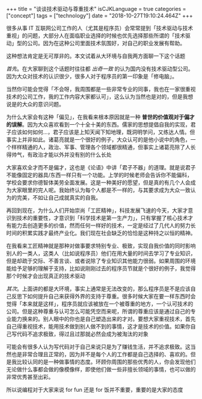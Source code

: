 +++
title = "谈谈技术驱动与尊重技术"
isCJKLanguage = true
categories = ["concept"]
tags = ["technology"]
date = "2018-10-27T19:10:24.464Z"
+++

很多从事 IT 互联网公司工作的人（尤其是程序员）会常常提到「技术驱动与技术重视」的问题，大部分人在面临职业选择的时候也优先选择那些所谓的「技术驱动」型的公司。因为在这种公司里面技术氛围好，对自己的职业发展有帮助。

这种想法肯定是无可厚非的。本文试着从大环境与自我两方面聊一下这个话题

*首先*。在大家聊到这个话题时往往都 *出奇一致* 的认为国内没有技术驱动型公司。因为大众对技术的认识很少，很多人对于程序员的第一印象是「修电脑」。

当然你可能会觉得「不会呀，我周围都是一些非常专业的同事，我也在一家很重视技术的公司工作，我的工作内容大家都认可」，这么认为当然也是对的，但是我想说是的大众的意识问题。

为什么大家会有这种「偏见」，在我看来根本原因就是一种 **普世的价值观对于偏才的误解**。因为大众喜欢看到一个十全十美的东西。儒家的思想提倡自我的实现，君子应该如何如何…，君子应该是上知天闻下知地理，既洞明学问，又练达人情。但事实上并非如此。诸葛亮就是一个很好的例子，大众认可的是他小说中的角色，一个样样精通的人，政治、军事、管理各个领域都很精通，但事实上诸葛亮除了人长得帅气，有政治才能以外并没有别的什么长处

大家喜欢全才而不是偏才，这也是《论语》中讲「君子不器」的道理。就是说君子不能像固定的器具/东西一样只有一个功能。上学的时候老师会告诉你不能偏科，学校会要求你德智体美劳全面发展。这是一种美好的愿望，但是真的有几个人会成为大家眼里的完人呢。我始终认为每个人都是不一样的，与其要求成为大众一致认为的完美，不如让自己成就真实的自我。

再回到现在，为什么人们开始崇尚「工匠精神」，科技发展飞速的今天，大家才意识到技术的重要性，才意识到「科学技术是第一生产力」，只有掌握了核心技术才有能力去创造更多的价值，然而任何一样好的技术，一定是经过了几代人的努力长时间的积累实践才最终产业化。我们现在社会缺乏的恰恰是这种持之以恒的精神。

在我看来工匠精神就是那种对做事要求特别专业、极致，实现自我价值的同时影响别人的一类人，这类人（比如说程序员）他们在用大量的时间去学习了专业知识，但是却疏于交际、不善言谈、或者说除了专业知识其他能力很弱。如果周围的环境能给予足够的理解于支持，比如说刚刚过去的程序员节就是个很好的例子，我觉得那个时候才会出现真正的技术驱动

*其次*。上面讲的都是大环境，事实上通常是无法改变的，那么程序员是不是应该自己反思下如何提升自己来获得外界的支持于尊重。很多时候大家在要一样东西时会觉得「本来就是这样」，程序员就应该被放在一个被尊重的地方，一个认可技术的公司。但是这种尊重与认可怎么可能凭空而来呢，所谓的尊重应该是通过自己的专业能力换来的。别人眼中的你也是自己塑造出来的才对。要想大家重视技术，首先自己得重视技术，能用技术做到别人做不到的事情，这才是技术的价值。如果你自己写代码不追求极致，得过且过那就必然会成为被淘汰的对象

可能会有很多人认为写代码对于自己来说只是为了赚钱生活，并不追求极致。这当然也是非常合理且正常的，因为并不是每个人的工作都是自己选择的、喜欢的。但是我比较认同的是一种做事情的态度。环顾你周围的那些优秀的人，你会发现他们无论做什么事都会做的像模像样，即使他们做一些非擅长领域的事情，也可以做的非常优秀甚至出彩。

所以说编程对于大家来说 for fun 还是 for 饭并不重要，重要的是大家的态度



